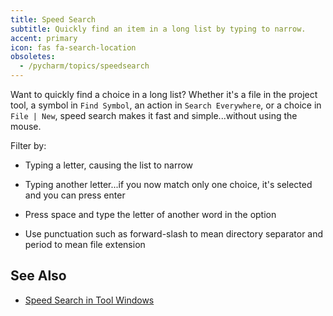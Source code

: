 ```yaml
---
title: Speed Search
subtitle: Quickly find an item in a long list by typing to narrow.
accent: primary
icon: fas fa-search-location
obsoletes:
  - /pycharm/topics/speedsearch
---
```


Want to quickly find a choice in a long list? Whether it's a file in the
project tool, a symbol in `Find Symbol`, an action in `Search Everywhere`,
or a choice in `File | New`, speed search makes it fast and simple...without
using the mouse.

Filter by:

- Typing a letter, causing the list to narrow

- Typing another letter...if you now match only one choice, it's selected
and you can press enter

- Press space and type the letter of another word in the option

- Use punctuation such as forward-slash to mean directory separator and
period to mean file extension

## See Also
- [Speed Search in Tool Windows](https://www.jetbrains.com/help/pycharm/speed-search-in-the-tool-windows.html)
